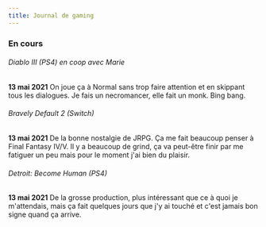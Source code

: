 ```yaml
---
title: Journal de gaming
---
```


### En cours
###### Diablo III (PS4) en coop avec Marie
**13 mai 2021**
On joue ça à Normal sans trop faire attention et en skippant tous les dialogues. Je fais un necromancer, elle fait un monk. Bing bang.

###### Bravely Default 2 (Switch)
**13 mai 2021**
De la bonne nostalgie de JRPG. Ça me fait beaucoup penser à Final Fantasy IV/V. Il y a beaucoup de grind, ça va peut-être finir par me fatiguer un peu mais pour le moment j'ai bien du plaisir.

###### Detroit: Become Human (PS4)
**13 mai 2021**
De la grosse production, plus intéressant que ce à quoi je m'attendais, mais ça fait quelques jours que j'y ai touché et c'est jamais bon signe quand ça arrive.